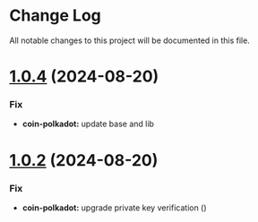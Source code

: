 
# Change Log

All notable changes to this project will be documented in this file.

# [1.0.4](https://github.com/okx/js-wallet-sdk) (2024-08-20)

### Fix

- **coin-polkadot:** update base and lib



# [1.0.2](https://github.com/okx/js-wallet-sdk) (2024-08-20)

### Fix

- **coin-polkadot:** upgrade private key verification ([](https://github.com/okx/js-wallet-sdk))

